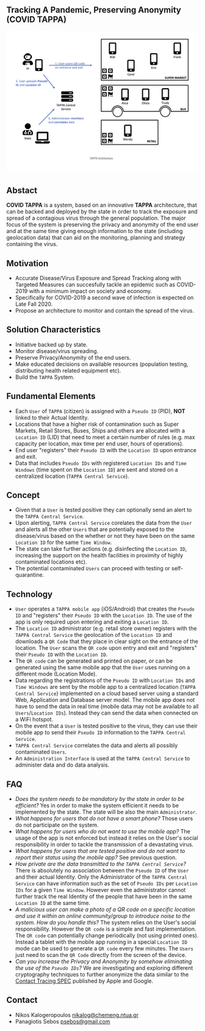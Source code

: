 ## Tracking A Pandemic, Preserving Anonymity (COVID TAPPA)

![XXX Architecture](./architecture.png)

## Abstact

**COVID TAPPA** is a system, based on an innovative **TAPPA** architecture, that can be backed and deployed by the state in order to track the exposure and spread of a contagious virus through the general population. The major focus of the system is preserving the privacy and anonymity of the end user and at the same time giving enough information to the state (including geolocation data) that can aid on the monitoring, planning and strategy containing the virus.

## Motivation

* Accurate Disease/Virus Exposure and Spread Tracking along with Targeted Measures can succesfully tackle an epidemic such as COVID-2019 with a minimum impact on society and economy.
* Specifically for COVID-2019 a second wave of infection is expected on Late Fall 2020.
* Propose an architecture to monitor and contain the spread of the virus.

## Solution Characteristics

* Initiative backed up by state.
* Monitor disease/virus spreading.
* Preserve Privacy/Anonymity of the end users.
* Make educated decisions on available resources (population testing, distributing health related equipment etc).
* Build the `TAPPA` System.

## Fundamental Elements

* Each `User` of `TAPPA` (citizen) is assigned with a `Pseudo ID` (PID), **NOT** linked to their Actual Identity.
* Locations that have a higher risk of contamination such as Super Markets, Retail Stores, Buses, Ships and others are allocated with a `Location ID` (LID) that need to meet a certain number of rules (e.g. max capacity per location, max time per end user, hours of operations).
* End user "registers" their `Pseudo ID` with the `Location ID` upon entrance and exit.
* Data that includes `Pseudo IDs` with registered `Location IDs` and `Time Windows` (time spent on the `Location ID`) are sent and stored on a centralized location (`TAPPA Central Service`).

## Concept

* Given that a `User` is tested positive they can optionally send an alert to the `TAPPA Central Service`.
* Upon alerting, `TAPPA Central Service` corelates the data from the `User` and alerts all the other `Users` that are potentially exposed to the disease/virus based on the whether or not they have been on the same `Location ID` for the same `Time Window`.
* The state can take further actions (e.g. disinfecting the `Location ID`, increasing the support on the health facilities in proximity of highly contaminated locations etc).
* The potential contaminated `Users` can proceed with testing or self-quarantine.

## Technology

* `User` operates a `TAPPA mobile app` (iOS/Android) that creates the `Pseudo ID` and "registers" their `Pseudo ID` with the `Location ID`. The use of the app is only required upon entering and exiting a `Location ID`.
* The `Location ID` administrator (e.g. retail store owner) registers with the `TAPPA Central Service` the geolocation of the `Location ID` and downloads a `QR Code` that they place in clear sight on the entrance of the location. The `User` scans the `QR code` upon entry and exit and "registers" their `Pseudo ID` with the `Location ID`.
* The `QR code` can be generated and printed on paper, or can be generated using the same mobile app that the `User` uses running on a different mode (Location Mode).
* Data regarding the registrations of the `Pseudo ID` with `Location IDs` and `Time Windows` are sent by the mobile app to a centralized location (`TAPPA Central Service`) implemented on a cloud based server using a standard Web, Application and Database server model. The mobile app does not have to send the data in real time (mobile data may not be available to all `Users`/`Location IDs`). Instead they can send the data when connected on a WiFi hotspot.
* On the event that a `User` is tested positive to the virus, they can use their mobile app to send their `Pseudo ID` information to the `TAPPA Central Service`.
* `TAPPA Central Service` correlates the data and alerts all possibly contaminated `Users`.
* An `Administration Interface` is used at the `TAPPA Central Service` to administer data and do data analysis.

## FAQ

* *Does the system needs to be mandatory by the state in order to be efficient?* Yes in order to make the system efficient it needs to be implemented by the state. The state will be also the main `Administrator`.
* *What happens for users that do not have a smart phone?* Those users do not participate on the system.
* *What happens for users who do not want to use the mobile app?* The usage of the app is not enforced but instead it relies on the User's social responsibility in order to tackle the transmission of a devastating virus.
* *What happens for users that are tested positive and do not want to report their status using the mobile app?* See previous question.
* *How private are the data transmitted to the `TAPPA Central Service`?* There is absolutely no association between the `Pseudo ID` of the `User` and their actual Identity. Only the Administrator of the `TAPPA Central Service` can have information such as the set of `Pseudo IDs` per `Location IDs` for a given `Time Window`. However even the administrator cannot further track the real Identity of the people that have been in the same `Location ID` at the same time.
* *A malicious user can make a photo of a QR code on a specific location and use it within an online community/group to introduce noise to the system. How do you handle this?* The system relies on the User's social responsibility. However the `QR code` is a simple and fast implementation. The `QR code` can potentially change periodically (not using printed ones). Instead a tablet with the mobile app running in a special `Location ID` mode can be used to generate a `QR code` every few minutes. The `Users` just need to scan the `QR Code` directly from the screen of the device.
* *Can you increase the Privacy and Anonymity by somehow eliminating the use of the `Pseudo IDs`?* We are investigating and exploring different cryptography techniques to further anonymize the data similar to the [Contact Tracing SPEC](https://www.apple.com/covid19/contacttracing) published by Apple and Google.

## Contact

* Nikos Kalogeropoulos nikalog@chemeng.ntua.gr
* Panagiotis Sebos psebos@gmail.com
